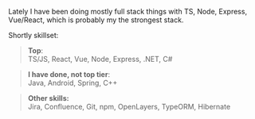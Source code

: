 Lately I have been doing mostly full stack things with TS, Node, Express, Vue/React, which is probably my the strongest stack.

Shortly skillset:

>**Top**:<br>TS/JS, React, Vue, Node, Express, .NET, C#


>**I have done, not top tier**:<br>Java, Android, Spring, C++


>**Other skills:**<br>Jira, Confluence, Git, npm, OpenLayers, TypeORM, Hibernate
